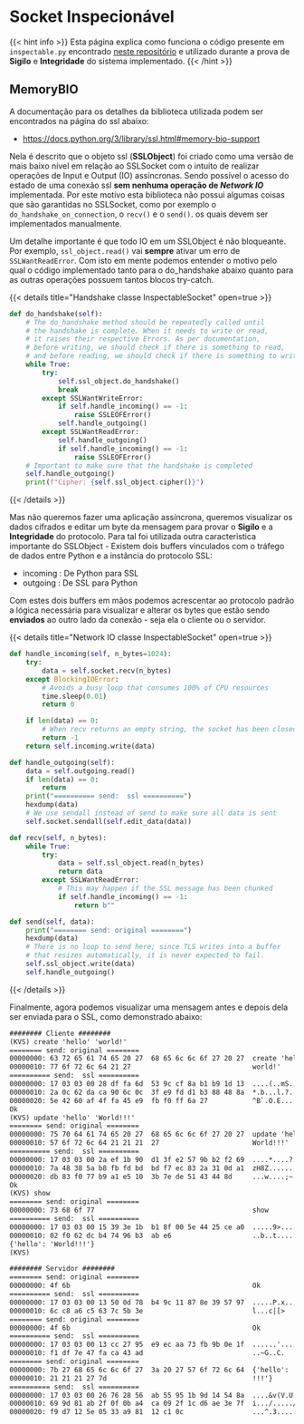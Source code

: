 # Socket Inspecionável

{{< hint info >}}
Esta página explica como funciona o código presente em `inspectable.py` encontrado [neste repositório](https://gitlab.com/fer22f/leilaloes/-/blob/main/inspectable/inspectable.py) e utilizado durante a prova de **Sigilo** e **Integridade** do sistema implementado.
{{< /hint >}}

## MemoryBIO

A documentação para os detalhes da biblioteca utilizada podem ser encontrados na página do ssl abaixo:

- https://docs.python.org/3/library/ssl.html#memory-bio-support

Nela é descrito que o objeto ssl (**SSLObject**) foi criado como uma versão de mais baixo nível em relação ao SSLSocket com o intuito de realizar operações de Input e Output (IO) assíncronas. Sendo possível o acesso do estado de uma conexão ssl **sem nenhuma operação de _Network IO_** implementada. Por este motivo esta biblioteca não possui algumas coisas que são garantidas no SSLSocket, como por exemplo o `do_handshake_on_connection`, o `recv()` e o `send()`. os quais devem ser implementados manualmente.

Um detalhe importante é que todo IO em um SSLObject é não bloqueante. Por exemplo, `ssl_object.read()` vai **sempre** ativar um erro de `SSLWantReadError`. Com isto em mente podemos entender o motivo pelo qual o código implementado tanto para o do_handshake abaixo quanto para as outras operações possuem tantos blocos try-catch.

{{< details title="Handshake classe InspectableSocket" open=true >}}

```py
def do_handshake(self):
    # The do_handshake method should be repeatedly called until
    # the handshake is complete. When it needs to write or read,
    # it raises their respective Errors. As per documentation,
    # before writing, we should check if there is something to read,
    # and before reading, we should check if there is something to write.
    while True:
        try:
            self.ssl_object.do_handshake()
            break
        except SSLWantWriteError:
            if self.handle_incoming() == -1:
                raise SSLEOFError()
            self.handle_outgoing()
        except SSLWantReadError:
            self.handle_outgoing()
            if self.handle_incoming() == -1:
                raise SSLEOFError()
    # Important to make sure that the handshake is completed
    self.handle_outgoing()
    print(f"Cipher: {self.ssl_object.cipher()}")
```

{{< /details >}}

Mas não queremos fazer uma aplicação assíncrona, queremos visualizar os dados cifrados e editar um byte da mensagem para provar o **Sigilo** e a **Integridade** do protocolo. Para tal foi utilizada outra caracteristica importante do SSLObject - Existem dois buffers vinculados com o tráfego de dados entre Python e a instância do protocolo SSL:

- incoming : De Python para SSL
- outgoing : De SSL para Python

Com estes dois buffers em mãos podemos acrescentar ao protocolo padrão a lógica necessária para visualizar e alterar os bytes que estão sendo **enviados** ao outro lado da conexão - seja ela o cliente ou o servidor.

{{< details title="Network IO classe InspectableSocket" open=true >}}

```py
def handle_incoming(self, n_bytes=1024):
    try:
        data = self.socket.recv(n_bytes)
    except BlockingIOError:
        # Avoids a busy loop that consumes 100% of CPU resources
        time.sleep(0.01)
        return 0

    if len(data) == 0:
        # When recv returns an empty string, the socket has been closed
        return -1
    return self.incoming.write(data)

def handle_outgoing(self):
    data = self.outgoing.read()
    if len(data) == 0:
        return
    print("========== send:  ssl ==========")
    hexdump(data)
    # We use sendall instead of send to make sure all data is sent
    self.socket.sendall(self.edit_data(data))

def recv(self, n_bytes):
    while True:
        try:
            data = self.ssl_object.read(n_bytes)
            return data
        except SSLWantReadError:
            # This may happen if the SSL message has been chunked
            if self.handle_incoming() == -1:
                return b""

def send(self, data):
    print("======== send: original ========")
    hexdump(data)
    # There is no loop to send here; since TLS writes into a buffer
    # that resizes automatically, it is never expected to fail.
    self.ssl_object.write(data)
    self.handle_outgoing()
```

{{< /details >}}

Finalmente, agora podemos visualizar uma mensagem antes e depois dela ser enviada para o SSL, como demonstrado abaixo:

```txt
######## Cliente ########
(KVS) create 'hello' 'world!'
======== send: original ========
00000000: 63 72 65 61 74 65 20 27  68 65 6c 6c 6f 27 20 27  create 'hello' '
00000010: 77 6f 72 6c 64 21 27                              world!'
========== send:  ssl ==========
00000000: 17 03 03 00 28 df fa 6d  53 9c cf 8a b1 b9 1d 13  ....(..mS.......
00000010: 2a 0c 62 da ca 90 6c 0c  3f e9 fd d1 b3 88 48 8a  *.b...l.?.....H.
00000020: 5e 42 60 af 4f fa 45 e9  fb f0 ff 6a 27           ^B`.O.E....j'
Ok
(KVS) update 'hello' 'World!!!'
======== send: original ========
00000000: 75 70 64 61 74 65 20 27  68 65 6c 6c 6f 27 20 27  update 'hello' '
00000010: 57 6f 72 6c 64 21 21 21  27                       World!!!'
========== send:  ssl ==========
00000000: 17 03 03 00 2a ef 1b 90  d1 3f e2 57 9b b2 f2 69  ....*....?.W...i
00000010: 7a 48 38 5a b8 fb fd bd  bd f7 ec 83 2a 31 0d a1  zH8Z........*1..
00000020: db 83 f0 77 b9 a1 e5 10  3b 7e de 51 43 44 8d     ...w....;~.QCD.
Ok
(KVS) show
======== send: original ========
00000000: 73 68 6f 77                                       show
========== send:  ssl ==========
00000000: 17 03 03 00 15 39 3e 1b  b1 8f 00 5e 44 25 ce a0  .....9>....^D%..
00000010: 02 f0 62 dc b4 74 96 b3  ab e6                    ..b..t....
{'hello': 'World!!!'}
(KVS)

######## Servidor ########
======== send: original ========
00000000: 4f 6b                                             Ok
========== send:  ssl ==========
00000000: 17 03 03 00 13 50 0d 78  b4 9c 11 87 8e 39 57 97  .....P.x.....9W.
00000010: 6c c8 a6 c5 63 7c 5b 3e                           l...c|[>
======== send: original ========
00000000: 4f 6b                                             Ok
========== send:  ssl ==========
00000000: 17 03 03 00 13 cc 27 95  e9 ec aa 73 fb 9b 0e 1f  ......'....s....
00000010: f1 df 7e 47 fa ca 43 ad                           ..~G..C.
======== send: original ========
00000000: 7b 27 68 65 6c 6c 6f 27  3a 20 27 57 6f 72 6c 64  {'hello': 'World
00000010: 21 21 21 27 7d                                    !!!'}
========== send:  ssl ==========
00000000: 17 03 03 00 26 76 28 56  ab 55 95 1b 9d 14 54 8a  ....&v(V.U....T.
00000010: 69 9d 81 ab 2f 0f 0b a4  ca 09 2f 1c d6 ae 3e 7f  i.../...../...>
00000020: f9 d7 12 5e 05 33 a9 81  12 c1 0c                 ...^.3.....

```
